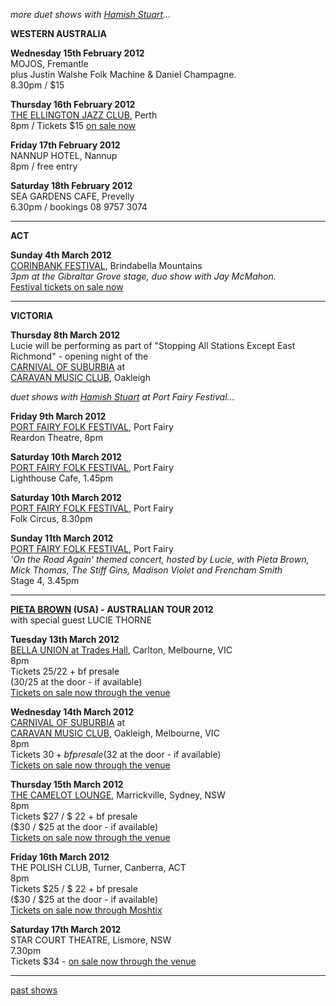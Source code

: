 *more duet shows with [Hamish Stuart][97]...*  
                        

**WESTERN AUSTRALIA**   

**Wednesday 15th February 2012**  
MOJOS, Fremantle      
plus Justin Walshe Folk Machine & Daniel Champagne.  
8.30pm / $15  

**Thursday 16th February 2012**  
[THE ELLINGTON JAZZ CLUB][102], Perth        
8pm / Tickets $15 [on sale now][102]  

**Friday 17th February 2012**  
NANNUP HOTEL, Nannup  
8pm / free entry

**Saturday 18th February 2012**  
SEA GARDENS CAFE, Prevelly  
6.30pm / bookings 08 9757 3074   

* * * * * 
   
**ACT** 
 
**Sunday 4th March 2012**  
[CORINBANK FESTIVAL][99], Brindabella Mountains                 
*3pm at the Gibraltar Grove stage, duo show with Jay McMahon.*  
[Festival tickets on sale now][99]      

* * * * *   

**VICTORIA** 
 
**Thursday 8th March 2012**   
Lucie will be performing as part of "Stopping All Stations Except East Richmond" - opening night of the   
[CARNIVAL OF SUBURBIA][104] at  
[CARAVAN MUSIC CLUB][106], Oakleigh    

*duet shows with [Hamish Stuart][97] at Port Fairy Festival...*   

**Friday 9th March 2012**  
[PORT FAIRY FOLK FESTIVAL][99.1], Port Fairy                 
Reardon Theatre, 8pm     

**Saturday 10th March 2012**  
[PORT FAIRY FOLK FESTIVAL][99.1], Port Fairy                 
Lighthouse Cafe, 1.45pm   

**Saturday 10th March 2012**  
[PORT FAIRY FOLK FESTIVAL][99.1], Port Fairy                 
Folk Circus, 8.30pm    

**Sunday 11th March 2012**  
[PORT FAIRY FOLK FESTIVAL][99.1], Port Fairy                 
*'On the Road Again' themed concert, hosted by Lucie, with Pieta Brown,
Mick Thomas, The Stiff Gins, Madison Violet and Frencham Smith*  
Stage 4, 3.45pm      

* * * * *    

**[PIETA BROWN][81] (USA) - AUSTRALIAN TOUR 2012**  
with special guest LUCIE THORNE  

**Tuesday 13th March 2012**  
[BELLA UNION at Trades Hall][105], Carlton, Melbourne, VIC  
8pm  
Tickets $25/$22 + bf presale    
($30/$25 at the door - if available)  
[Tickets on sale now through the venue][105]                    
   
**Wednesday 14th March 2012**  
[CARNIVAL OF SUBURBIA][104] at  
[CARAVAN MUSIC CLUB][106], Oakleigh, Melbourne, VIC  
8pm  
Tickets $30 + bf presale   
($32 at the door - if available)  
[Tickets on sale now through the venue][106]    

**Thursday 15th March 2012**  
[THE CAMELOT LOUNGE][90], Marrickville, Sydney, NSW  
8pm   
Tickets $27 / $ 22 + bf presale   
($30 / $25 at the door - if available)  
[Tickets on sale now through the venue][107] 

**Friday 16th March 2012**  
THE POLISH CLUB, Turner, Canberra, ACT       
8pm   
Tickets $25 / $ 22 + bf presale   
($30 / $25 at the door - if available)  
[Tickets on sale now through Moshtix][108] 
      
**Saturday 17th March 2012**  
STAR COURT THEATRE, Lismore, NSW      
7.30pm   
Tickets $34 - [on sale now through the venue][107]   

* * * * *   

[past shows][archive]

  [archive]: shows/archive/

[33.1]: contact/
[50]: http://northcotesocialclub.com/
[3.2]: http://www.thebasement.com.au/
[81]:  http://www.pietabrown.com
[88]: http://www.facebook.com/pages/Beetle-Bar/125772420775772
[89]: http://www.royalexchangenewcastle.com.au/
[90]: http://www.camelotlounge.com/
[90.1]: http://www.trybooking.com/RWU
[91]: http://www.clarendonguesthouse.com.au/
[93]: http://www.caravanmusic.com.au
[94]: http://wheatsheafhotel.com.au/
[95]: http://www.bellaunion.com.au
[96]: http://www.jojosmithsoul.com/
[96.1]: http://www.myspace.com/sweetjeanmusic
[96.2]: http://www.myspace.com/jimdowling
[96.3]: http://www.ilonaharker.com
[96.4]: http://www.mardilumsden.com  
[96.5]: http://www.theyearlings.net 
[96.6]: http://www.theelliscollective.com
[96.7]: http://www.triplejunearthed.com/birdsandbelles
[96.8]: http://www.myspace.com/denhanrahan
[97]: http://www.hamishstuart.net/fr_home.cfm
[98]: http://venue505.com/
[99]: http://www.corinbank.com/  
[99.1]: http://www.portfairyfolkfestival.com/
[100]: http://www.tamarvalleyfolkfestival.com/Home.html  
[101]: http://www.bigtix.com.au/ProductDetails.aspx?productID=2083
[102]: http://www.ellingtonjazz.com.au/index.php/schedule/month/02/show/1689
[104]: http://www.carnivalofsuburbia.com   
[105]: http://www.bellaunion.com.au/ticketing/show_535/
[106]: http://www.caravanmusic.com.au/gigs/pieta-brown/
[107]: http://www.trybooking.com/BCUB
[108]: http://www.moshtix.com.au/event.aspx?id=54131&ref=pietabrownpolishclub
[109]: http://www.starcourttheatre.com.au/shows
